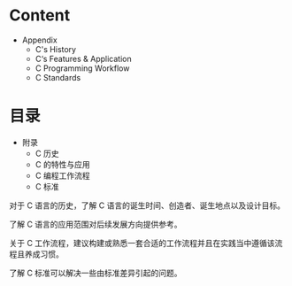 # Content
- Appendix
  - C's History
  - C‘s Features & Application
  - C Programming Workflow
  - C Standards
 
# 目录
- 附录
  - C 历史
  - C 的特性与应用
  - C 编程工作流程
  - C 标准

对于 C 语言的历史，了解 C 语言的诞生时间、创造者、诞生地点以及设计目标。

了解 C 语言的应用范围对后续发展方向提供参考。

关于 C 工作流程，建议构建或熟悉一套合适的工作流程并且在实践当中遵循该流程且养成习惯。

了解 C 标准可以解决一些由标准差异引起的问题。
